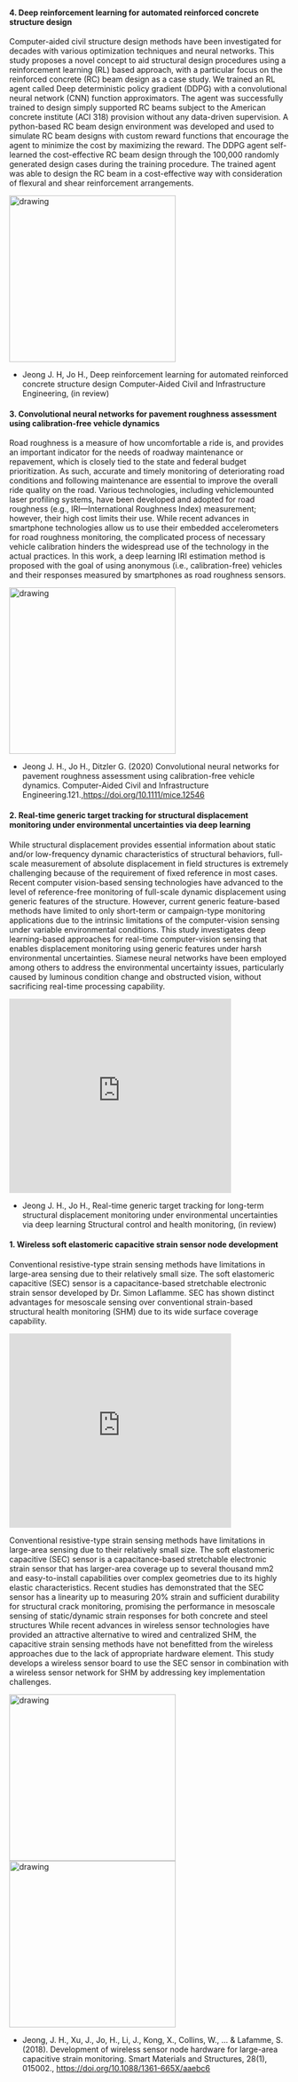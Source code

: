 #### 4. Deep reinforcement learning for automated reinforced concrete structure design

Computer-aided civil structure design methods have been investigated for decades with various optimization techniques and neural networks. This study proposes a novel concept to aid structural design procedures using a reinforcement learning (RL) based approach, with a particular focus on the reinforced concrete (RC) beam design as a case study. We trained an RL agent called Deep deterministic policy gradient (DDPG) with a convolutional neural network (CNN) function approximators. The agent was successfully trained to design simply supported RC beams subject to the American concrete institute (ACI 318) provision without any data-driven supervision. A python-based RC beam design environment was developed and used to simulate RC beam designs with custom reward functions that encourage the agent to minimize the cost by maximizing the reward. The DDPG agent self-learned the cost-effective RC beam design through the 100,000 randomly generated design cases during the training procedure. The trained agent was able to design the RC beam in a cost-effective way with consideration of flexural and shear reinforcement arrangements.

<img src="https://github.com/jhjeongaa/jhjeongaa.github.io/blob/master/_data/r4_rc_rl.png?raw=true" alt="drawing" height="300"/>

* Jeong J. H, Jo H., Deep reinforcement learning for automated reinforced concrete structure design Computer-Aided Civil and Infrastructure Engineering, (in review)

#### 3. Convolutional neural networks for pavement roughness assessment using calibration-free vehicle dynamics

Road roughness is a measure of how uncomfortable a ride is, and provides an important indicator for the needs of roadway maintenance or repavement, which is closely
tied to the state and federal budget prioritization. As such, accurate and timely monitoring of deteriorating road conditions and following maintenance are essential to
improve the overall ride quality on the road. Various technologies, including vehiclemounted laser profiling systems, have been developed and adopted for road roughness
(e.g., IRI—International Roughness Index) measurement; however, their high cost limits their use. While recent advances in smartphone technologies allow us to
use their embedded accelerometers for road roughness monitoring, the complicated process of necessary vehicle calibration hinders the widespread use of the technology
in the actual practices. In this work, a deep learning IRI estimation method is proposed with the goal of using anonymous (i.e., calibration-free) vehicles and their responses
measured by smartphones as road roughness sensors.

<img src="https://github.com/jhjeongaa/jhjeongaa.github.io/blob/master/_data/r3_iri1.png?raw=true?raw=true" alt="drawing" height="300"/>

* Jeong J. H., Jo H., Ditzler G. (2020) Convolutional neural networks for pavement roughness assessment using calibration-free vehicle dynamics. Computer-Aided Civil and Infrastructure Engineering.121.,https://doi.org/10.1111/mice.12546


#### 2. Real-time generic target tracking for structural displacement monitoring under environmental uncertainties via deep learning

While structural displacement provides essential information about static and/or low-frequency dynamic characteristics of structural behaviors, full-scale measurement of absolute displacement in field structures is extremely challenging because of the requirement of fixed reference in most cases. Recent computer vision-based sensing technologies have advanced to the level of reference-free monitoring of full-scale dynamic displacement using generic features of the structure. However, current generic feature-based methods have limited to only short-term or campaign-type monitoring applications due to the intrinsic limitations of the computer-vision sensing under variable environmental conditions. This study investigates deep learning-based approaches for real-time computer-vision sensing that enables displacement monitoring using generic features under harsh environmental uncertainties. Siamese neural networks have been employed among others to address the environmental uncertainty issues, particularly caused by luminous condition change and obstructed vision, without sacrificing real-time processing capability.

<iframe width="400" height = "350" src="https://www.youtube.com/embed/jZO9daNlfEI" frameborder="0" allowfullscreen></iframe>

* Jeong J. H., Jo H., Real-time generic target tracking for long-term structural displacement monitoring under environmental uncertainties via deep learning Structural control and health monitoring, (in review)


#### 1. Wireless soft elastomeric capacitive strain sensor node development

Conventional resistive-type strain sensing methods have limitations in large-area sensing due to their relatively small size. The soft elastomeric capacitive (SEC) sensor is a capacitance-based stretchable electronic strain sensor developed by Dr. Simon Laflamme. SEC has shown distinct advantages for mesoscale sensing over conventional strain-based structural health monitoring (SHM) due to its wide surface coverage capability.

<iframe width="400" height = "350" src="https://www.youtube.com/embed/gAyZwUM00N0" frameborder="0" allowfullscreen></iframe>

Conventional resistive-type strain sensing methods have limitations in large-area sensing due to their relatively small size. The soft elastomeric capacitive (SEC) sensor is a capacitance-based stretchable electronic strain sensor that has larger-area coverage up to several thousand mm2 and easy-to-install capabilities over complex geometries due to its highly elastic characteristics. Recent studies has demonstrated that the SEC sensor has a linearity up to measuring 20% strain and sufficient durability for structural crack monitoring, promising the performance in mesoscale sensing of static/dynamic strain responses for both concrete and steel structures
 While recent advances in wireless sensor technologies have provided an attractive alternative to wired and centralized SHM, the capacitive strain sensing methods have not benefitted from the wireless approaches due to the lack of appropriate hardware element. This study develops a wireless sensor board to use the SEC sensor in combination with a wireless sensor network for SHM by addressing key implementation challenges.

<img src="https://github.com/jhjeongaa/jhjeongaa.github.io/blob/master/_data/r1_sensorboard.png" alt="drawing" height="300"/>
<img src="https://github.com/jhjeongaa/jhjeongaa.github.io/blob/master/_data/figureVoltPCAP.png?raw=true" alt="drawing" height="300"/>

* Jeong, J. H., Xu, J., Jo, H., Li, J., Kong, X., Collins, W., ... & Lafamme, S. (2018). Development of wireless sensor node hardware for large-area capacitive strain monitoring. Smart Materials and Structures, 28(1), 015002., https://doi.org/10.1088/1361-665X/aaebc6
